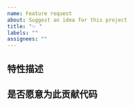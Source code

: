```yaml
---
name: Feature request
about: Suggest an idea for this project
title: "✨ "
labels: ""
assignees: ""
---
```


<!-- 此处应只提出当前程序中亟待解决的问题，或者经过讨论决定添加的可选特性 -->

<!-- 如果你有新的想法，请先移步 discussion，在经过详细讨论后再决定是否添加 -->

## 特性描述

<!-- 请在这里详述你所需要的特性 -->

## 是否愿意为此贡献代码

<!-- 如果你愿意，欢迎贡献～ -->
